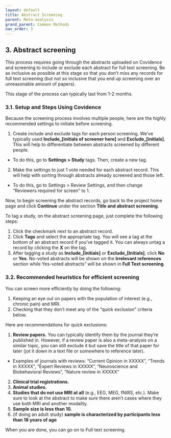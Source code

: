 ```yaml
---
layout: default
title: Abstract Screening
parent: Meta-analysis
grand_parent: Common Methods
nav_order: 3
---
```


## 3. Abstract screening

This process requires going through the abstracts uploaded on Covidence and screening to include or exclude each abstract for full text screening. Be as inclusive as possible at this stage so that you don’t miss any records for full text screening (but not so inclusive that you end up screening over an unreasonable amount of papers).

This stage of the process can typically last from 1-2 months.

### 3.1. Setup and Steps Using Covidence
Because the screening process involves multiple people, here are the highly recommended settings to initiate before screening.
1. Create include and exclude tags for each person screening. We’ve typically used **Include_[initials of screener here]** and **Exclude_[initials]**. This will help to differentiate between abstracts screened by different people.
  * To do this, go to **Settings > Study** tags. Then, create a new tag.
2. Make the settings to just 1 vote needed for each abstract record. This will help with sorting through abstracts already screened and those left.
  * To do this, go to Settings > Review Settings, and then change “Reviewers required for screen” to 1.

Now, to begin screening the abstract records, go back to the project home page and click **Continue** under the section **Title and abstract screening**.

To tag a study, on the abstract screening page, just complete the following steps:
1. Click the checkmark next to an abstract record.
2. Click **Tags** and select the appropriate tag. You will see a tag at the bottom of an abstract record if you’ve tagged it. You can always untag a record by clicking the **X** on the tag.
3. After tagging a study as **Include_[Initials]** or **Exclude_[Initials]**, click **No** or **Yes**. No-voted abstracts will be shown on the **Irrelevant references** section while Yes-voted abstracts” will be shown in **Full Text screening**.

### 3.2. Recommended heuristics for efficient screening
You can screen more efficiently by doing the following:
1. Keeping an eye out on papers with the population of interest (e.g., chronic pain) and MRI.
2. Checking that they don’t meet any of the “quick exclusion” criteria below.

Here are recommendations for quick exclusions:
1. **Review papers.** You can typically identify them by the journal they’re published in. However, if a review paper is also a meta-analysis on a similar topic, you can still exclude it but save the title of that paper for later (jot it down in a text file or somewhere to reference later).
  * Examples of journals with reviews: “Current Opinion in XXXXX”, “Trends in XXXXX”, “Expert Reviews in XXXXX”, “Neuroscience and Biobehavioral Reviews”, “Nature review in XXXXX”
2. **Clinical trial registrations.**
3. **Animal studies.**
4. **Studies that do not use MRI at all** (e.g., EEG, MEG, fNIRS, etc.). Make sure to look at the abstract to make sure there aren’t cases where they use both MRI and another modality.
5. **Sample size is less than 10.**
6. (if doing an adult study) **sample is characterized by participants less than 18 years of age**

When you are done, you can go on to Full text screening.
